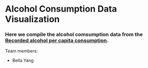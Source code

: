 # Alcohol Consumption Data Visualization

### Here we compile the alcohol comsumption data from the [Recorded alcohol per capita consumption](https://apps.who.int/gho/data/node.main.A1039?lang=en).
Team members:

* Bella Yang